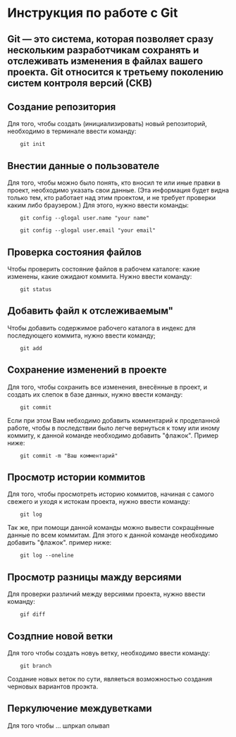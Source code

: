# Инструкция по работе с Git
## Git — это система, которая позволяет сразу нескольким разработчикам сохранять и отслеживать изменения в файлах вашего проекта. Git относится к третьему поколению систем контроля версий (СКВ)

## **Создание репозитория**

Для того, чтобы создать (инициализировать) новый репозиторий, необходимо в терминале ввести команду:

        git init
## **Внестии данные о пользователе**

Для того, чтобы можно было понять, кто вносил те или иные правки в проект, необходимо указать свои данные. (Эта информация будет видна только тем, кто работает над этим проектом, и не требует проверки каким либо браузером.) Для этого, нужно ввести команды:

        git config --glogal user.name "your name"

        git config --glogal user.email "your email"

## **Проверка состояния файлов**

Чтобы проверить состояние файлов в рабочем каталоге: какие изменены, какие ожидают коммита. Нужно ввести команду:

        git status

## **Добавить файл к отслеживаемым**"

Чтобы добавить содержимое рабочего каталога в индекс для последующего коммита, нужно ввести команду;

        git add

## **Сохранение изменений в проекте**

Для того, чтобы сохранить все изменения, внесённые в проект, и создать их слепок в базе данных, нужно ввести команду:

        git commit

Если при этом Вам небходимо добавить комментарий к проделанной работе, чтобы в последствии было легче вернуться к тому или иному коммиту, к данной команде необходимо добавить "флажок". Пример ниже:

        git commit -m "Ваш комментарий"

 ## **Просмотр истории коммитов**

Для того, чтобы просмотреть историю коммитов, начиная с самого свежего и уходя к истокам проекта, нужно ввести команду:

        git log

Так же, при помощи данной команды можно вывести сокращённые данные по всем коммитам. Для этого к данной команде необходимо добавить "флажок". пример ниже:

        git log --oneline

## **Просмотр разницы мажду версиями**

Для проверки различий между версиями проекта, нужно ввести команду:

        gif diff

## **Создпние новой ветки**

Для того чтобы создать новуь ветку, необходимо ввести команду:

        git branch

Создание новых веток по сути, являеться возможностью создания черновых вариантов проэкта.

## **Перкулючение междуветками**

Для того чтобы ...
шлркап
олывап